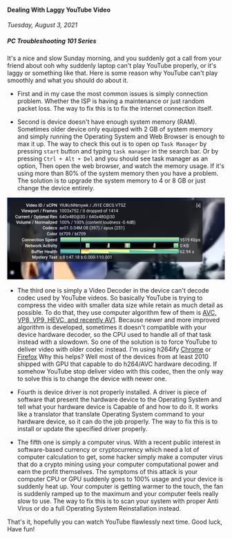 #### Dealing With Laggy YouTube Video
_Tuesday, August 3, 2021_

##### PC Troubleshooting 101 Series 

It's a nice and slow Sunday morning, and you suddenly got a call from your friend about 
ooh why suddenly laptop can't play YouTube properly, or it's laggy or something like that. 
Here is some reason why YouTube can't play smoothly and what you should do about it.

* First and in my case the most common issues is simply connection problem. Whether the ISP 
is having a maintenance or just random packet loss. The way to fix this is to fix the 
internet connection itself.

* Second is device doesn't have enough system memory (RAM). Sometimes older device only 
equipped with 2 GB of system memory and simply running the Operating System and Web 
Browser is enough to max it up. The way to check this out is to open op `Task Manager` 
by pressing `start` button and typing `task manager` in the search bar. Or by pressing 
`Ctrl + Alt + Del` and you should see task manager as an option, Then open the web 
browser, and watch the memory usage. If it's using more than 80% of the system memory 
then you have a problem. The solution is to upgrade the system memory to 4 or 8 GB or 
just change the device entirely.

<div class="row">
	<div class="col-sm-2"></div>
	<div class="col-sm-8">
		<div class="img-thumbnail">
			<img class="img-fluid" src="./posts/2021-08-03-dealing-with-laggy-youtube-video/01.png" alt="img">
		</div>
	</div>
	<div class="col-sm-2"></div>
</div>

* The third one is simply a Video Decoder in the device can't decode codec used by YouTube 
videos. So basically YouTube is trying to compress the video with smaller data size while 
retain as much detail as possible. To do that, they use computer algorithm few of them is 
[AVC, VP8, VP9, HEVC, and recently AV1](https://en.wikipedia.org/wiki/AV1). Because newer 
and more improved algorithm is developed, sometimes it doesn't compatible with your device 
hardware decoder, so the CPU used to handle all of that task instead with a slowdown. So 
one of the solution is to force YouTube to deliver video with older codec instead. I'm 
using h264ify [Chrome](https://chrome.google.com/webstore/detail/h264ify/aleakchihdccplidncghkekgioiakgal?hl=en) 
or [Firefox](https://addons.mozilla.org/en-US/firefox/addon/h264ify/) Why this helps? 
Well most of the devices from at least 2010 shipped with GPU that capable to do h264/AVC 
hardware decoding. If somehow YouTube stop deliver video with this codec, then the only 
way to solve this is to change the device with newer one.

* Fourth is device driver is not properly installed. A driver is piece of software that 
present the hardware device to the Operating System and tell what your hardware device is 
Capable of and how to do it. It works like a translator that translate Operating System 
command to your hardware device, so it can do the job properly. The way to fix this is to 
install or update the specified driver properly.

* The fifth one is simply a computer virus. With a recent public interest in software-based 
currency or cryptocurrency which need a lot of computer calculation to get, some hacker 
simply make a computer virus that do a crypto mining using your computer computational power 
and earn the profit themselves. The symptoms of this attack is your computer CPU or GPU 
suddenly goes to 100% usage and your device is suddenly heat up. Your computer is getting 
warmer to the touch, the fan is suddenly ramped up to the maximum and your computer feels 
really slow to use. The way to fix this is to scan your system with proper Anti Virus or 
do a full Operating System Reinstallation instead.

That's it, hopefully you can watch YouTube flawlessly next time. Good luck, Have fun!